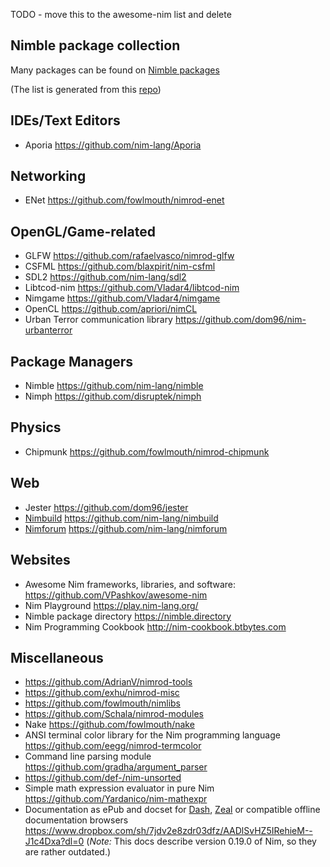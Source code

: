 TODO - move this to the awesome-nim list and delete

## Nimble package collection

Many packages can be found on [Nimble packages](http://nim-lang.org/docs/lib.html#nimble-unofficial-packages)

(The list is generated from this [repo](https://github.com/nim-lang/packages))

## IDEs/Text Editors

* Aporia https://github.com/nim-lang/Aporia

## Networking

* ENet https://github.com/fowlmouth/nimrod-enet

## OpenGL/Game-related

* GLFW https://github.com/rafaelvasco/nimrod-glfw
* CSFML https://github.com/blaxpirit/nim-csfml
* SDL2 https://github.com/nim-lang/sdl2
* Libtcod-nim https://github.com/Vladar4/libtcod-nim
* Nimgame https://github.com/Vladar4/nimgame
* OpenCL https://github.com/apriori/nimCL
* Urban Terror communication library https://github.com/dom96/nim-urbanterror

## Package Managers

* Nimble  https://github.com/nim-lang/nimble
* Nimph  https://github.com/disruptek/nimph

## Physics

* Chipmunk https://github.com/fowlmouth/nimrod-chipmunk

## Web

* Jester https://github.com/dom96/jester
* [Nimbuild](http://build.nim-lang.org) https://github.com/nim-lang/nimbuild
* [Nimforum](http://forum.nim-lang.org) https://github.com/nim-lang/nimforum

## Websites

* Awesome Nim frameworks, libraries, and software: https://github.com/VPashkov/awesome-nim
* Nim Playground https://play.nim-lang.org/
* Nimble package directory https://nimble.directory
* Nim Programming Cookbook http://nim-cookbook.btbytes.com

## Miscellaneous

* https://github.com/AdrianV/nimrod-tools
* https://github.com/exhu/nimrod-misc
* https://github.com/fowlmouth/nimlibs
* https://github.com/Schala/nimrod-modules
* Nake https://github.com/fowlmouth/nake
* ANSI terminal color library for the Nim programming language https://github.com/eegg/nimrod-termcolor
* Command line parsing module https://github.com/gradha/argument_parser
* https://github.com/def-/nim-unsorted
* Simple math expression evaluator in pure Nim https://github.com/Yardanico/nim-mathexpr
* Documentation as ePub and docset for [Dash](https://kapeli.com/dash), [Zeal](https://zealdocs.org) or compatible offline documentation browsers https://www.dropbox.com/sh/7jdv2e8zdr03dfz/AADlSvHZ5IRehieM--J1c4Dxa?dl=0 (_Note:_ This docs describe version 0.19.0 of Nim, so they are rather outdated.)